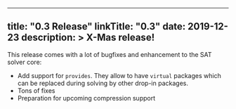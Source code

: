
---
title: "0.3 Release"
linkTitle: "0.3"
date: 2019-12-23
description: >
  X-Mas release!
---

This release comes with a lot of bugfixes and enhancement to the SAT solver core:

- Add support for `provides`. They allow to have `virtual` packages which can be replaced during solving by other drop-in packages.
- Tons of fixes
- Preparation for upcoming compression support
